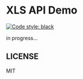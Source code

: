 # XLS API Demo
[![Code style: black](https://img.shields.io/badge/code%20style-black-000000.svg)](https://github.com/psf/black)

in progress...


## LICENSE
MIT
